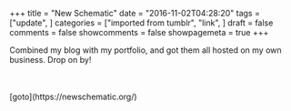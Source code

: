 +++
title = "New Schematic"
date = "2016-11-02T04:28:20"
tags = ["update", ]
categories = ["imported from tumblr", "link", ]
draft = false
comments = false
showcomments = false
showpagemeta = true
+++

<p>Combined my blog with my portfolio, and got them all hosted on my own business. Drop on by!</p><br /><br />[goto](https://newschematic.org/)